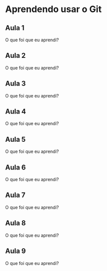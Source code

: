 # Aprendendo usar o Git


## Aula 1
O que foi que eu aprendi?

## Aula 2
O que foi que eu aprendi?

## Aula 3
O que foi que eu aprendi?

## Aula 4
O que foi que eu aprendi?

## Aula 5
O que foi que eu aprendi?

## Aula 6
O que foi que eu aprendi?

## Aula 7
O que foi que eu aprendi?

## Aula 8
O que foi que eu aprendi?

## Aula 9
O que foi que eu aprendi?
